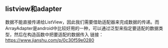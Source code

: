 ## listview和adapter

数据不能直接传递给ListView，因此我们需要借助适配器来完成数据的传递。而ArrayAdapter是android中比较好用的一种，可以通过泛型来指定要适配的数据类型，然后在构造函数中把要适配的数据传入
链接：https://www.jianshu.com/p/0c30f59e0280
